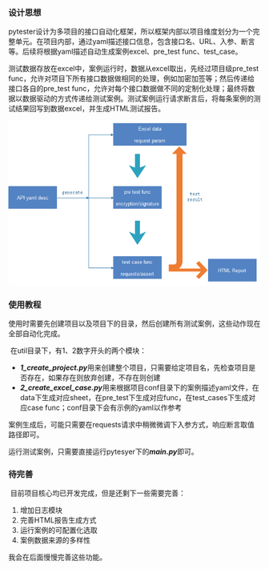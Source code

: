 ### 设计思想

​	pytester设计为多项目的接口自动化框架，所以框架内部以项目维度划分为一个完整单元。在项目内部，通过yaml描述接口信息，包含接口名、URL、入参、断言等。后续将根据yaml描述自动生成案例excel、pre_test func、test_case。

​	测试数据存放在excel中，案例运行时，数据从excel取出，先经过项目级pre_test func，允许对项目下所有接口数据做相同的处理，例如加密加签等；然后传递给接口各自的pre_test func，允许对每个接口数据做不同的定制化处理；最终将数据以数据驱动的方式传递给测试案例。测试案例运行请求断言后，将每条案例的测试结果回写到数据excel，并生成HTML测试报告。

![Image text](flowchart.png)

### 使用教程

​	使用时需要先创建项目以及项目下的目录，然后创建所有测试案例，这些动作现在全部自动化完成。

​	在util目录下，有1、2数字开头的两个模块：

- ***1_create_project.py***用来创建整个项目，只需要给定项目名，先检查项目是否存在，如果存在则放弃创建，不存在则创建
- ***2_create_excel_case.py***用来根据项目conf目录下的案例描述yaml文件，在data下生成对应sheet，在pre_test下生成对应func，在test_cases下生成对应case func；conf目录下会有示例的yaml以作参考

​    案例生成后，可能只需要在requests请求中稍微微调下入参方式，响应断言取值路径即可。

​	运行测试案例，只需要直接运行pytesyer下的***main.py***即可。

### 待完善

​	目前项目核心均已开发完成，但是还剩下一些需要完善：

1. 增加日志模块
2. 完善HTML报告生成方式
3. 运行案例的可配置化选取
4. 案例数据来源的多样性

我会在后面慢慢完善这些功能。
